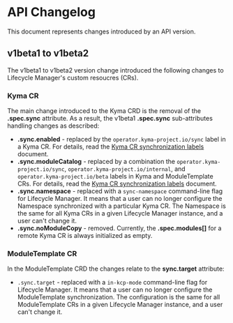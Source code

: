 # API Changelog

This document represents changes introduced by an API version.

## v1beta1 to v1beta2

The v1beta1 to v1beta2 version change introduced the following changes to Lifecycle Manager's custom resoucres (CRs).

### Kyma CR

The main change introduced to the Kyma CRD is the removal of the  **.spec.sync** attribute. As a result, the v1beta1 **.spec.sync** sub-attributes handling changes as described:

* **.sync.enabled** - replaced by the `operator.kyma-project.io/sync` label in a Kyma CR. For details, read the [Kyma CR synchronization labels](./resources/01-kyma.md#operatorkyma-projectio-labels) document.
* **.sync.moduleCatalog** - replaced by a combination the `operator.kyma-project.io/sync`, `operator.kyma-project.io/internal`, and `operator.kyma-project.io/beta` labels in Kyma and ModuleTemplate CRs. For details, read the [Kyma CR synchronization labels](./resources/01-kyma.md#operatorkyma-projectio-labels) document.
* **.sync.namespace** - replaced with a `sync-namespace` command-line flag for Lifecycle Manager. It means that a user can no longer configure the Namespace synchronized with a particular Kyma CR. The Namespace is the same for all Kyma CRs in a given Lifecycle Manager instance, and a user can't change it.
* **.sync.noModuleCopy** - removed. Currently, the **.spec.modules[]** for a remote Kyma CR is always initialized as empty.

### ModuleTemplate CR

In the ModuleTemplate CRD the changes relate to the **sync.target** attribute:

* `.sync.target` - replaced with a `in-kcp-mode` command-line flag for Lifecycle Manager. It means that a user can no longer configure the ModuleTemplate synchronization. The configuration is the same for all ModuleTemplate CRs in a given Lifecycle Manager instance, and a user can't change it.
